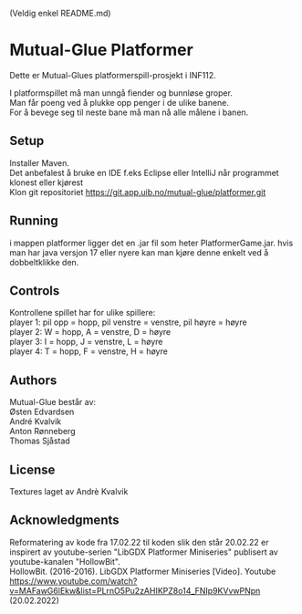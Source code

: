 (Veldig enkel README.md)
# Mutual-Glue Platformer
Dette er Mutual-Glues platformerspill-prosjekt i INF112.

I platformspillet må man unngå fiender og bunnløse groper.<br>
Man får poeng ved å plukke opp penger i de ulike banene.<br>
For å bevege seg til neste bane må man nå alle målene i banen.


## Setup
Installer Maven. <br>
Det anbefalest å bruke en IDE f.eks Eclipse eller IntelliJ når programmet klonest eller kjørest<br>
Klon git repositoriet https://git.app.uib.no/mutual-glue/platformer.git


## Running
i mappen platformer ligger det en .jar fil som heter PlatformerGame.jar. hvis man har java versjon 17 eller nyere kan man kjøre denne enkelt ved å dobbeltklikke den.


## Controls
Kontrollene spillet har for ulike spillere:<br>
player 1: pil opp = hopp, pil venstre = venstre, pil høyre = høyre<br>
player 2: W = hopp, A = venstre, D = høyre<br>
player 3: I = hopp, J = venstre, L = høyre<br>
player 4: T = hopp, F = venstre, H = høyre


## Authors
Mutual-Glue består av: <br>
Østen Edvardsen <br>
André Kvalvik <br>
Anton Rønneberg <br>
Thomas Sjåstad <br>


## License
Textures laget av Andrè Kvalvik

## Acknowledgments
Reformatering av kode fra 17.02.22 til koden slik den står 20.02.22 er inspirert av youtube-serien "LibGDX Platformer Miniseries" publisert av youtube-kanalen "HollowBit". <br>
HollowBit. (2016-2016). LibGDX Platformer Miniseries [Video]. Youtube https://www.youtube.com/watch?v=MAFawG6lEkw&list=PLrnO5Pu2zAHIKPZ8o14_FNIp9KVvwPNpn (20.02.2022)
